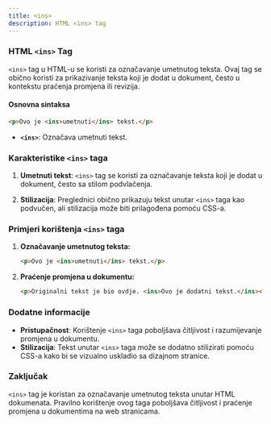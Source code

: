 ```yaml
---
title: <ins>
description: HTML <ins> tag
---
```


### HTML `<ins>` Tag

`<ins>` tag u HTML-u se koristi za označavanje umetnutog teksta. Ovaj tag se obično koristi za prikazivanje teksta koji je dodat u dokument, često u kontekstu praćenja promjena ili revizija.

#### Osnovna sintaksa

```html
<p>Ovo je <ins>umetnuti</ins> tekst.</p>
```

- **`<ins>`**: Označava umetnuti tekst.

### Karakteristike `<ins>` taga

1. **Umetnuti tekst**:
   `<ins>` tag se koristi za označavanje teksta koji je dodat u dokument, često sa stilom podvlačenja.

2. **Stilizacija**:
   Preglednici obično prikazuju tekst unutar `<ins>` taga kao podvučen, ali stilizacija može biti prilagođena pomoću CSS-a.

### Primjeri korištenja `<ins>` taga

1. **Označavanje umetnutog teksta:**

   ```html
   <p>Ovo je <ins>umetnuti</ins> tekst.</p>
   ```

2. **Praćenje promjena u dokumentu:**
   ```html
   <p>Originalni tekst je bio ovdje. <ins>Ovo je dodatni tekst.</ins></p>
   ```

### Dodatne informacije

- **Pristupačnost**: Korištenje `<ins>` taga poboljšava čitljivost i razumijevanje promjena u dokumentu.
- **Stilizacija**: Tekst unutar `<ins>` taga može se dodatno stilizirati pomoću CSS-a kako bi se vizualno uskladio sa dizajnom stranice.

### Zaključak

`<ins>` tag je koristan za označavanje umetnutog teksta unutar HTML dokumenata. Pravilno korištenje ovog taga poboljšava čitljivost i praćenje promjena u dokumentima na web stranicama.
